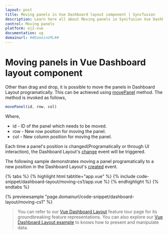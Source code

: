 ```yaml
---
layout: post
title: Moving panels in Vue Dashboard layout component | Syncfusion
description: Learn here all about Moving panels in Syncfusion Vue Dashboard layout component of Syncfusion Essential JS 2 and more.
control: Moving panels 
platform: ej2-vue
documentation: ug
domainurl: ##DomainURL##
---
```


# Moving panels in Vue Dashboard layout component

Other than drag and drop, it is possible to move the panels in Dashboard Layout programatically. This can be achieved using [movePanel](https://ej2.syncfusion.com/vue/documentation/api/dashboard-layout/#movepanel) method. The method is invoked as follows,

```js
movePanel(id, row, col)

```

Where,
* id - ID of the panel which needs to be moved.
* row - New row position for moving the panel.
* col - New column position for moving the panel.

Each time a panel's position is changed(Programatically or through UI interaction), the Dashboard Layout's [change](https://ej2.syncfusion.com/vue/documentation/api/dashboard-layout/#change) event will be triggered.

The following sample demonstrates moving a panel programatically to a new position in the Dashboard Layout's [created](https://ej2.syncfusion.com/vue/documentation/api/dashboard-layout/#created) event.

{% tabs %}
{% highlight html tabtitle="app.vue" %}
{% include code-snippet/dashboard-layout/moving-cs1/app.vue %}
{% endhighlight %}
{% endtabs %}
        
{% previewsample "page.domainurl/code-snippet/dashboard-layout/moving-cs1" %}

> You can refer to our [Vue Dashboard Layout](https://www.syncfusion.com/vue-ui-components/vue-dashboard-layout) feature tour page for its groundbreaking feature representations. You can also explore our [Vue Dashboard Layout example](https://ej2.syncfusion.com/vue/demos/#/material/dashboard-layout/default.html) to knows how to present and manipulate data.